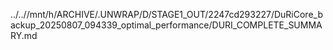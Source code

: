 ../..//mnt/h/ARCHIVE/.UNWRAP/D/STAGE1_OUT/2247cd293227/DuRiCore_backup_20250807_094339_optimal_performance/DURI_COMPLETE_SUMMARY.md